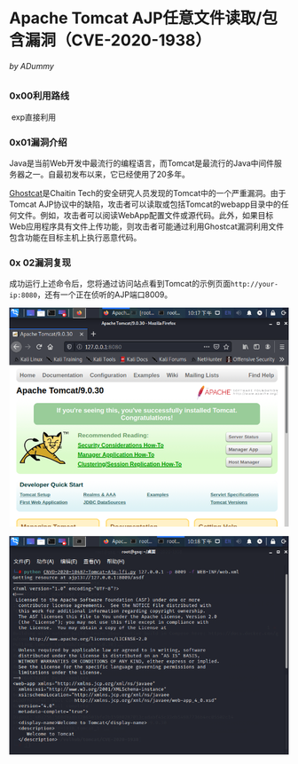 

# Apache Tomcat AJP任意文件读取/包含漏洞（CVE-2020-1938）

###### by ADummy

### 0x00利用路线

​			exp直接利用

### 0x01漏洞介绍

​			Java是当前Web开发中最流行的编程语言，而Tomcat是最流行的Java中间件服务器之一。自最初发布以来，它已经使用了20多年。

[Ghostcat](https://www.chaitin.cn/en/ghostcat)是Chaitin Tech的安全研究人员发现的Tomcat中的一个严重漏洞。由于Tomcat AJP协议中的缺陷，攻击者可以读取或包括Tomcat的webapp目录中的任何文件。例如，攻击者可以阅读WebApp配置文件或源代码。此外，如果目标Web应用程序具有文件上传功能，则攻击者可能通过利用Ghostcat漏洞利用文件包含功能在目标主机上执行恶意代码。

### 0x 02漏洞复现

成功运行上述命令后，您将通过访问站点看到Tomcat的示例页面`http://your-ip:8080`，还有一个正在侦听的AJP端口8009。

![Apache_Tomcat_AJP任意文件读取_2](https://github.com/ADummmy/vulhub_Writeup/blob/main/src/Apache_Tomcat_AJP任意文件读取_2.jpg)

![Apache_Tomcat_AJP任意文件读取_2](https://github.com/ADummmy/vulhub_Writeup/blob/main/src/Apache_Tomcat_AJP任意文件读取_1.jpg)



